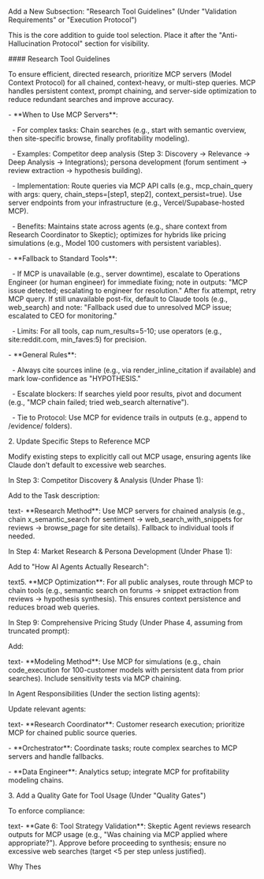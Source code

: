 Add a New Subsection: "Research Tool Guidelines" (Under "Validation Requirements" or "Execution Protocol")

This is the core addition to guide tool selection. Place it after the "Anti-Hallucination Protocol" section for visibility.



\#### Research Tool Guidelines

To ensure efficient, directed research, prioritize MCP servers (Model Context Protocol) for all chained, context-heavy, or multi-step queries. MCP handles persistent context, prompt chaining, and server-side optimization to reduce redundant searches and improve accuracy.



\- \*\*When to Use MCP Servers\*\*:

&nbsp; - For complex tasks: Chain searches (e.g., start with semantic overview, then site-specific browse, finally profitability modeling).

&nbsp; - Examples: Competitor deep analysis (Step 3: Discovery → Relevance → Deep Analysis → Integrations); persona development (forum sentiment → review extraction → hypothesis building).

&nbsp; - Implementation: Route queries via MCP API calls (e.g., mcp\_chain\_query with args: query, chain\_steps=\[step1, step2], context\_persist=true). Use server endpoints from your infrastructure (e.g., Vercel/Supabase-hosted MCP).

&nbsp; - Benefits: Maintains state across agents (e.g., share context from Research Coordinator to Skeptic); optimizes for hybrids like pricing simulations (e.g., Model 100 customers with persistent variables).



\- \*\*Fallback to Standard Tools\*\*:

&nbsp; - If MCP is unavailable (e.g., server downtime), escalate to Operations Engineer (or human engineer) for immediate fixing; note in outputs: "MCP issue detected; escalating to engineer for resolution." After fix attempt, retry MCP query. If still unavailable post-fix, default to Claude tools (e.g., web\_search) and note: "Fallback used due to unresolved MCP issue; escalated to CEO for monitoring."

&nbsp; - Limits: For all tools, cap num\_results=5-10; use operators (e.g., site:reddit.com, min\_faves:5) for precision.



\- \*\*General Rules\*\*:

&nbsp; - Always cite sources inline (e.g., via render\_inline\_citation if available) and mark low-confidence as "HYPOTHESIS."

&nbsp; - Escalate blockers: If searches yield poor results, pivot and document (e.g., "MCP chain failed; tried web\_search alternative").

&nbsp; - Tie to Protocol: Use MCP for evidence trails in outputs (e.g., append to /evidence/ folders).



2\. Update Specific Steps to Reference MCP

Modify existing steps to explicitly call out MCP usage, ensuring agents like Claude don't default to excessive web searches.



In Step 3: Competitor Discovery \& Analysis (Under Phase 1):

Add to the Task description:

text- \*\*Research Method\*\*: Use MCP servers for chained analysis (e.g., chain x\_semantic\_search for sentiment → web\_search\_with\_snippets for reviews → browse\_page for site details). Fallback to individual tools if needed.



In Step 4: Market Research \& Persona Development (Under Phase 1):

Add to "How AI Agents Actually Research":

text5. \*\*MCP Optimization\*\*: For all public analyses, route through MCP to chain tools (e.g., semantic search on forums → snippet extraction from reviews → hypothesis synthesis). This ensures context persistence and reduces broad web queries.



In Step 9: Comprehensive Pricing Study (Under Phase 4, assuming from truncated prompt):

Add:

text- \*\*Modeling Method\*\*: Use MCP for simulations (e.g., chain code\_execution for 100-customer models with persistent data from prior searches). Include sensitivity tests via MCP chaining.



In Agent Responsibilities (Under the section listing agents):

Update relevant agents:

text- \*\*Research Coordinator\*\*: Customer research execution; prioritize MCP for chained public source queries.

\- \*\*Orchestrator\*\*: Coordinate tasks; route complex searches to MCP servers and handle fallbacks.

\- \*\*Data Engineer\*\*: Analytics setup; integrate MCP for profitability modeling chains.





3\. Add a Quality Gate for Tool Usage (Under "Quality Gates")

To enforce compliance:

text- \*\*Gate 6: Tool Strategy Validation\*\*: Skeptic Agent reviews research outputs for MCP usage (e.g., "Was chaining via MCP applied where appropriate?"). Approve before proceeding to synthesis; ensure no excessive web searches (target <5 per step unless justified).

Why Thes

